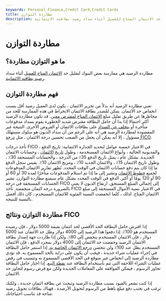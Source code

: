 ```yaml
---
keywords: Personal Finance,Credit Card,Credit Cards
title: مطاردة التوازن
description: مطاردة الرصيد هي ممارسة بعض البنوك لتقليل حد الائتمان المتاح للعميل أثناء سداد رصيد بطاقته الائتمانية.
---
```


# مطاردة التوازن
## ما هو التوازن مطاردة؟

مطاردة الرصيد هي ممارسة بعض البنوك لتقليل حد [الائتمان المتاح للعميل](/lineofcredit) أثناء سداد [رصيد بطاقته الائتمانية](/credit-card-balance).

## فهم مطاردة التوازن

تعني مطاردة الرصيد أنه بدلاً من تحرير الائتمان ، يكون لدى العميل رصيد أقل بسبب انخفاض حد الائتمان. يمكن لمُصدر بطاقة الائتمان الانخراط في هذه الممارسة للحد من مخاطرها عن طريق تقليل مبلغ [الائتمان المتاح لمقترض معين](/available-credit). قد تكون مطاردة الرصيد أكثر احتمالا إذا بدا أن حامل البطاقة مقترض شديد الخطورة يقوم بسداد مدفوعات متأخرة أو [يتخلف عن السداد](/default2) على بطاقات الائتمان أو القروض الأخرى. النتيجة غير المقصودة لمطاردة الرصيد هي أنه على الرغم من أن سداد الديون هو سلوك مستهلك مسؤول ، إلا أنه يمكن أن يجعل من الصعب تحسين درجة الائتمان ، مثل [درجة FICO](/ficoscore).

تأخذ درجات FICO في الاعتبار خمسة عوامل لتحديد الجدارة الائتمانية: تاريخ الدفع ، والمديونية الحالية ، وأنواع الائتمان المستخدمة ، وطول [تاريخ](/credit-history) [الائتمان](/credit-history) ، وحسابات الائتمان الجديدة. بشكل عام ، يمثل تاريخ الدفع 35٪ من الدرجة ، والحسابات المستحقة 30٪ ، وطول تاريخ الائتمان 15٪ ، والائتمان الجديد 10٪ ، ومزيج الائتمان 10٪. يقيس سجل الدفع ما إذا كان يتم دفع حسابات الائتمان في الوقت المحدد. تُظهر تقارير الائتمان المدفوعات لجميع [خطوط الائتمان](/lineofcredit) وتشير إلى ما إذا تم استلام المدفوعات متأخرًا لمدة 30 أو 60 أو 90 أو 120 يومًا أو أكثر. الدفع في الوقت المحدد بشكل عام سيمنع مطاردة التوازن. تشير الحسابات المستحقة في درجة FICO إلى إجمالي المبلغ المستحق. ارتفاع الديون لا يعني بالضرورة درجة ائتمان منخفضة. تأخذ FICO في الاعتبار نسبة الأموال المستحقة إلى مبلغ الائتمان المتاح. لذلك ، كلما انخفضت النسبة المئوية للائتمان المستخدم ، كان ذلك أفضل بالنسبة للنتيجة.

## مطاردة التوازن ونتائج FICO

إذا اقترض حامل البطاقة الحد الأقصى لحد ائتمان بقيمة 5000 دولار ، فإن رصيده المستخدم هو 100٪. إذا دفعوا هذا الرصيد إلى 4000 دولار وظل حد الائتمان عند 5000 دولار ، فإن الائتمان المستخدم ينخفض إلى 80٪. ولكن إذا طاردت جهة إصدار بطاقة الائتمان الرصيد وخفضت حد الائتمان إلى 4000 دولار بمجرد الدفع ، فإن الائتمان المستخدم يظل عند 100٪ ولن تتحسن [درجة الائتمان الخاصة به.](/credit_score) إذا استمر حامل البطاقة في إجراء عمليات شراء جديدة ، فيجب أن يكون على دراية بالحد المسموح به. قد تؤدي مطاردة الرصيد إلى انخفاض غير متوقع في الحد الأقصى المسموح به وتتسبب في رفض عمليات الشراء اللاحقة التي تتم باستخدام البطاقة عند [نقطة البيع](/point-of-sale). إذا اختار حامل البطاقة تجاوز الرسوم ، فيمكن الموافقة على المعاملات الجديدة ولكن مع فرض رسوم لتجاوز حد الائتمان.

إذا كنت تشعر بالقيود بسبب مطاردة الرصيد وتبحث عن بطاقة ائتمان جديدة ، ولكنك ترغب في تجنب دفع مبلغ باهظ من الرسوم لتحويل الأرصدة ، فهناك بطاقات تحويل رصيد متاحة قد تناسب احتياجاتك.

